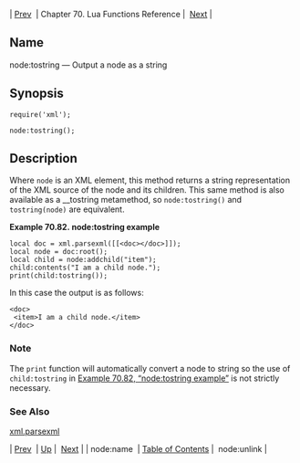 | [Prev](lua.ref.xml.node_name)  | Chapter 70. Lua Functions Reference |  [Next](lua.ref.xml.node_unlink) |

<a name="lua.ref.xml.node_tostring"></a>
## Name

node:tostring — Output a node as a string

<a name="idp19481344"></a>
## Synopsis

`require('xml');`

`node:tostring();`

<a name="idp19484304"></a>
## Description

Where `node` is an XML element, this method returns a string representation of the XML source of the node and its children. This same method is also available as a __tostring metamethod, so `node:tostring()` and `tostring(node)` are equivalent.

<a name="lua.ref.xml.node_tostring.example"></a>

**Example 70.82. node:tostring example**

```
local doc = xml.parsexml([[<doc></doc>]]);
local node = doc:root();
local child = node:addchild("item");
child:contents("I am a child node.");
print(child:tostring());
```

In this case the output is as follows:

```
<doc>
 <item>I am a child node.</item>
</doc>
```

### Note

The `print` function will automatically convert a node to string so the use of `child:tostring` in [Example 70.82, “node:tostring example”](lua.ref.xml.node_tostring#lua.ref.xml.node_tostring.example "Example 70.82. node:tostring example") is not strictly necessary.

<a name="idp19493120"></a>
### See Also

[xml.parsexml](lua.ref.xml.parsexml "xml.parsexml")

| [Prev](lua.ref.xml.node_name)  | [Up](lua.function.details) |  [Next](lua.ref.xml.node_unlink) |
| node:name  | [Table of Contents](index) |  node:unlink |


